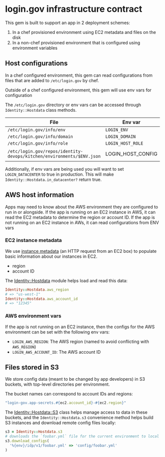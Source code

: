 # login.gov infrastructure contract

This gem is built to support an app in 2 deployment schemes:

1. In a chef provisioned environment using EC2 metadata and files on the disk
2. In a non-chef provisioned environment that is configured using environment variables

## Host configurations

In a chef configured environment, this gem can read configurations from files that are added
to `/etc/login.gov` by chef.

Outside of a chef configured environment, this gem will use env vars for configuration

The `/etc/login.gov` directory or env vars can be accessed through `Identity::Hostdata` class methods.

| File | Env var | API | Example |
| ---- | --- | --- | ------- |
| `/etc/login.gov/info/env` | `LOGIN_ENV` | `Identity::Hostdata.env` | `"int"` |
| `/etc/login.gov/info/domain` | `LOGIN_DOMAIN` | `Identity::Hostdata.domain` | `"login.gov"` |
| `/etc/login.gov/info/role` | `LOGIN_HOST_ROLE` | `Identity::Hostdata.instance_role` | `"worker"` |
| `/etc/login.gov/repos/identity-devops/kitchen/environments/$ENV.json` | LOGIN_HOST_CONFIG | `Identity::Hostdata.config` | [Example here](https://github.com/18F/identity-devops/blob/main/kitchen/environments/environment.json.template) |

Additionally, if env vars are being used you will want to set `LOGIN_DATACENTER` to true in production. This will make `Identity::Hostdata.in_datacenter?` return true.

## AWS host information

Apps may need to know about the AWS environment they are configured to run in or alongside.
If the app is running on an EC2 instance in AWS, it can read the EC2 metadata to determine the region or account ID.
If the app is not running on an EC2 instance in AWs, it can read configurations from ENV vars

### EC2 instance metadata

We use [instance metadata][instance-metadata] (an HTTP request from an EC2 box) to populate basic information about our instances in EC2.

- region
- account ID

The [Identity::Hostdata](../lib/identity/hostdata/hostdata.rb) module helps load and read this data:

```ruby
Identity::Hostdata.aws_region
# => "us-west-1"
Identity::Hostdata.aws_account_id
# => "12345"
```

[instance-metadata]: http://docs.aws.amazon.com/AWSEC2/latest/UserGuide/ec2-instance-metadata.html

### AWS environment vars

If the app is not running on an EC2 instance, then the configs for the AWS environment can be set with the following env vars:

- `LOGIN_AWS_REGION`: The AWS region (named to avoid conflicting with `AWS_REGION`)
- `LOGIN_AWS_ACCOUNT_ID`: The AWS account ID

## Files stored in S3

We store config data (meant to be changed by app developers) in S3 buckets, with top-level directories per environment.

The bucket names can correspond to account IDs and regions:

```ruby
"login-gov.app-secrets.#{ec2.account_id}-#{ec2.region}"
```

The [Identity::Hostdata::S3](../lib/identity/hostdata/s3.rb) class helps manage access to data in these buckets, and the `Identity::Hostdata.s3` convenience method helps build S3 instances and download remote config files locally:

```ruby
s3 = Identity::Hostdata.s3
# downloads the `foobar.yml` file for the current environment to local path `config/foobar.yml`
s3.download_configs(
  '%{env}/idp/v1/foobar.yml' => 'config/foobar.yml'
)
```
